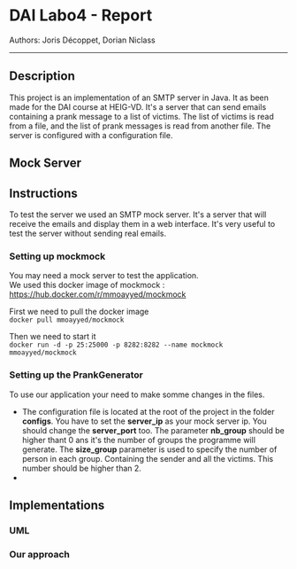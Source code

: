 # DAI Labo4 - Report

Authors: Joris Décoppet, Dorian Niclass

---

## Description
This project is an implementation of an SMTP server in Java. It as been made for the DAI course at HEIG-VD. It's a server that can send emails containing a prank message to a list of victims.
The list of victims is read from a file, and the list of prank messages is read from another file. The server is configured with a configuration file.

## Mock Server

## Instructions
To test the server we used an SMTP mock server. It's a server that will receive the emails and display them in a web interface. It's very useful to test the server without sending real emails.

### Setting up mockmock

You may need a mock server to test the application.  
We used this docker image of mockmock : https://hub.docker.com/r/mmoayyed/mockmock

First we need to pull the docker image  
```docker pull mmoayyed/mockmock```

Then we need to start it  
```docker run -d -p 25:25000 -p 8282:8282 --name mockmock mmoayyed/mockmock```

### Setting up the PrankGenerator
To use our application your need to make somme changes in the files.
- The configuration file is located at the root of the project in the folder **configs**. You have to set the **server_ip** as your mock server ip. You should change the **server_port** too. The parameter **nb_group** should be higher thant 0 ans it's the number of groups the programme will generate. The **size_group** parameter is used to specify the number of person in each group. Containing the sender and all the victims. This number should be higher than 2.
- 

## Implementations

### UML

### Our approach